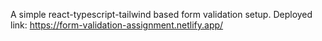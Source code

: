A simple react-typescript-tailwind based form validation setup. 
Deployed link: https://form-validation-assignment.netlify.app/
